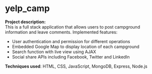 # yelp_camp
**Project description:**
<br/>This is a full stack application that allows users to post campground information and leave comments. Implemented features:
  * User authentication and permission for different operations
  * Embedded Google Map to display location of each campground
  * Search function with live view using AJAX
  * Social share APIs including Facebook, Twitter and LinkedIn
  
  **Techniques used**: HTML, CSS, JavaScript, MongoDB, Express, Node.js
